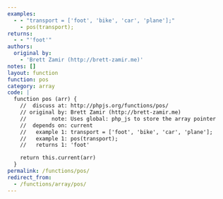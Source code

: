 ```yaml
---
examples:
  - - "transport = ['foot', 'bike', 'car', 'plane'];"
    - pos(transport);
returns:
  - - "'foot'"
authors:
  original by:
    - 'Brett Zamir (http://brett-zamir.me)'
notes: []
layout: function
function: pos
category: array
code: |
  function pos (arr) {
    //  discuss at: http://phpjs.org/functions/pos/
    // original by: Brett Zamir (http://brett-zamir.me)
    //        note: Uses global: php_js to store the array pointer
    //  depends on: current
    //   example 1: transport = ['foot', 'bike', 'car', 'plane'];
    //   example 1: pos(transport);
    //   returns 1: 'foot'

    return this.current(arr)
  }
permalink: /functions/pos/
redirect_from:
  - /functions/array/pos/
---
```


<!-- WARNING! This file is auto generated by `npm run web:inject`, do not edit by hand -->
